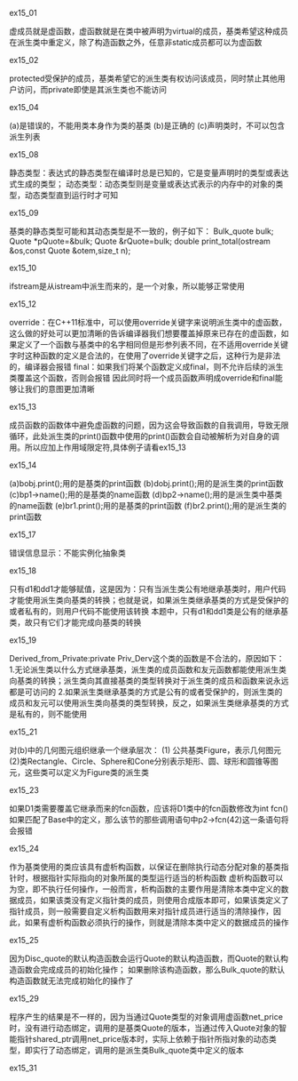 ex15_01

虚成员就是虚函数，虚函数就是在类中被声明为virtual的成员，基类希望这种成员在派生类中重定义，除了构造函数之外，任意非static成员都可以为虚函数

ex15_02

protected受保护的成员，基类希望它的派生类有权访问该成员，同时禁止其他用户访问，而private即使是其派生类也不能访问


ex15_04

(a)是错误的，不能用类本身作为类的基类
(b)是正确的
(c)声明类时，不可以包含派生列表

ex15_08

静态类型：表达式的静态类型在编译时总是已知的，它是变量声明时的类型或表达式生成的类型；
动态类型：动态类型则是变量或表达式表示的内存中的对象的类型，动态类型直到运行时才可知

ex15_09

基类的静态类型可能和其动态类型是不一致的，例子如下：
    Bulk_quote bulk;
    Quote *pQuote=&bulk;
    Quote &rQuote=bulk;
    double print_total(ostream &os,const Quote &otem,size_t n);
    
ex15_10

ifstream是从istream中派生而来的，是一个对象，所以能够正常使用

ex15_12

override：在C++11标准中，可以使用override关键字来说明派生类中的虚函数，这么做的好处可以更加清晰的告诉编译器我们想要覆盖掉原来已存在的虚函数，如果定义了一个函数与基类中的名字相同但是形参列表不同，在不适用override关键字时这种函数的定义是合法的，在使用了override关键字之后，这种行为是非法的，编译器会报错
final：如果我们将某个函数定义成final，则不允许后续的派生类覆盖这个函数，否则会报错
因此同时将一个成员函数声明成override和final能够让我们的意图更加清晰

ex15_13

成员函数的函数体中避免虚函数的问题，因为这会导致函数的自我调用，导致无限循环，此处派生类的print()函数中使用的print()函数会自动被解析为对自身的调用。所以应加上作用域限定符,具体例子请看ex15_13


ex15_14

(a)bobj.print();用的是基类的print函数
(b)dobj.print();用的是派生类的print函数
(c)bp1->name();用的是基类的name函数
(d)bp2->name();用的是派生类中基类的name函数
(e)br1.print();用的是基类的print函数
(f)br2.print();用的是派生类的print函数

ex15_17

错误信息显示：不能实例化抽象类

ex15_18

只有d1和dd1才能够赋值，这是因为：只有当派生类公有地继承基类时，用户代码才能使用派生类向基类的转换；也就是说，如果派生类继承基类的方式是受保护的或者私有的，则用户代码不能使用该转换
    本题中，只有d1和dd1类是公有的继承基类，故只有它们才能完成向基类的转换

ex15_19

Derived_from_Private:private Priv_Derv这个类的函数是不合法的，原因如下：
1.无论派生类以什么方式继承基类，派生类的成员函数和友元函数都能使用派生类向基类的转换；派生类向其直接基类的类型转换对于派生类的成员和函数来说永远都是可访问的
2.如果派生类继承基类的方式是公有的或者受保护的，则派生类的成员和友元可以使用派生类向基类的类型转换，反之，如果派生类继承基类的方式是私有的，则不能使用

ex15_21

对(b)中的几何图元组织继承一个继承层次：
(1) 公共基类Figure，表示几何图元
(2)类Rectangle、Circle、Sphere和Cone分别表示矩形、圆、球形和圆锥等图元，这些类可以定义为Figure类的派生类


ex15_23

如果D1类需要覆盖它继承而来的fcn函数，应该将D1类中的fcn函数修改为int fcn()
如果匹配了Base中的定义，那么该节的那些调用语句中p2->fcn(42)这一条语句将会报错

ex15_24

作为基类使用的类应该具有虚析构函数，以保证在删除执行动态分配对象的基类指针时，根据指针实际指向的对象所属的类型运行适当的析构函数
虚析构函数可以为空，即不执行任何操作，一般而言，析构函数的主要作用是清除本类中定义的数据成员，如果该类没有定义指针类的成员，则使用合成版本即可，如果该类定义了指针成员，则一般需要自定义析构函数用来对指针成员进行适当的清除操作，因此，如果有虚析构函数必须执行的操作，则就是清除本类中定义的数据成员的操作

ex15_25

因为Disc_quote的默认构造函数会运行Quote的默认构造函数，而Quote的默认构造函数会完成成员的初始化操作；
如果删除该构造函数，那么Bulk_quote的默认构造函数就无法完成初始化的操作了


ex15_29

程序产生的结果是不一样的，因为当通过Quote类型的对象调用虚函数net_price时，没有进行动态绑定，调用的是基类Quote的版本，当通过传入Quote对象的智能指针shared_ptr调用net_price版本时，实际上依赖于指针所指对象的动态类型，即实行了动态绑定，调用的是派生类Bulk_quote类中定义的版本

ex15_31


